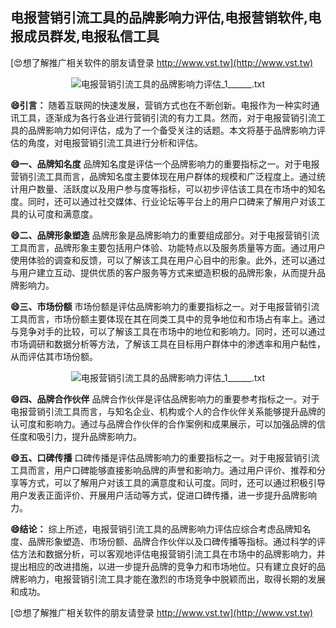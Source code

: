 ## **电报营销引流工具的品牌影响力评估,电报营销软件,电报成员群发,电报私信工具**

[😍想了解推广相关软件的朋友请登录 http://www.vst.tw](http://www.vst.tw)

 <center><img src="https://vst.tw/MP4/tuiguang/png/6.png" alt="电报营销引流工具的品牌影响力评估_1______.txt"></center>

**😄引言：**
随着互联网的快速发展，营销方式也在不断创新。电报作为一种实时通讯工具，逐渐成为各行各业进行营销引流的有力工具。然而，对于电报营销引流工具的品牌影响力如何评估，成为了一个备受关注的话题。本文将基于品牌影响力评估的角度，对电报营销引流工具进行分析和评估。

**😄一、品牌知名度**
品牌知名度是评估一个品牌影响力的重要指标之一。对于电报营销引流工具而言，品牌知名度主要体现在用户群体的规模和广泛程度上。通过统计用户数量、活跃度以及用户参与度等指标，可以初步评估该工具在市场中的知名度。同时，还可以通过社交媒体、行业论坛等平台上的用户口碑来了解用户对该工具的认可度和满意度。

**😄二、品牌形象塑造**
品牌形象是品牌影响力的重要组成部分。对于电报营销引流工具而言，品牌形象主要包括用户体验、功能特点以及服务质量等方面。通过用户使用体验的调查和反馈，可以了解该工具在用户心目中的形象。此外，还可以通过与用户建立互动、提供优质的客户服务等方式来塑造积极的品牌形象，从而提升品牌影响力。

**😄三、市场份额**
市场份额是评估品牌影响力的重要指标之一。对于电报营销引流工具而言，市场份额主要体现在其在同类工具中的竞争地位和市场占有率上。通过与竞争对手的比较，可以了解该工具在市场中的地位和影响力。同时，还可以通过市场调研和数据分析等方法，了解该工具在目标用户群体中的渗透率和用户黏性，从而评估其市场份额。

 <center><img src="https://vst.tw/MP4/tuiguang/png/0.png" alt="电报营销引流工具的品牌影响力评估_1______.txt"></center>

**😄四、品牌合作伙伴**
品牌合作伙伴是评估品牌影响力的重要参考指标之一。对于电报营销引流工具而言，与知名企业、机构或个人的合作伙伴关系能够提升品牌的认可度和影响力。通过与品牌合作伙伴的合作案例和成果展示，可以加强品牌的信任度和吸引力，提升品牌影响力。

**😄五、口碑传播**
口碑传播是评估品牌影响力的重要指标之一。对于电报营销引流工具而言，用户口碑能够直接影响品牌的声誉和影响力。通过用户评价、推荐和分享等方式，可以了解用户对该工具的满意度和认可度。同时，还可以通过积极引导用户发表正面评价、开展用户活动等方式，促进口碑传播，进一步提升品牌影响力。

**😄结论：**
综上所述，电报营销引流工具的品牌影响力评估应综合考虑品牌知名度、品牌形象塑造、市场份额、品牌合作伙伴以及口碑传播等指标。通过科学的评估方法和数据分析，可以客观地评估电报营销引流工具在市场中的品牌影响力，并提出相应的改进措施，以进一步提升品牌的竞争力和市场地位。只有建立良好的品牌影响力，电报营销引流工具才能在激烈的市场竞争中脱颖而出，取得长期的发展和成功。

[😍想了解推广相关软件的朋友请登录 http://www.vst.tw](http://www.vst.tw)



